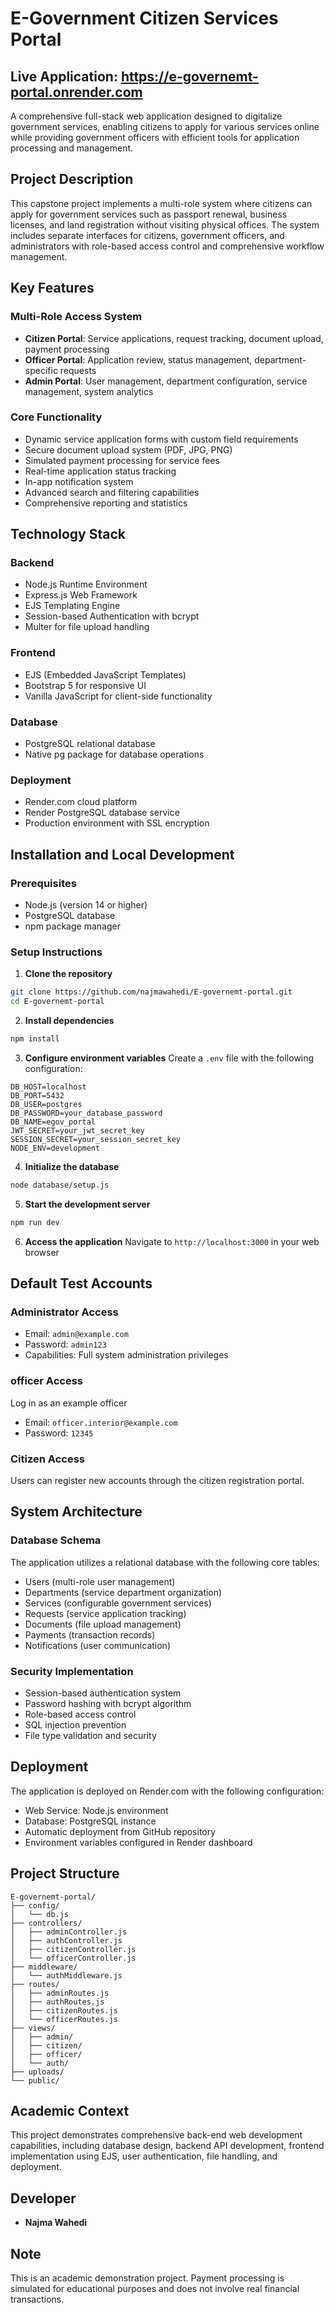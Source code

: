 # E-Government Citizen Services Portal

## Live Application: https://e-governemt-portal.onrender.com

A comprehensive full-stack web application designed to digitalize government services, enabling citizens to apply for various services online while providing government officers with efficient tools for application processing and management.

## Project Description

This capstone project implements a multi-role system where citizens can apply for government services such as passport renewal, business licenses, and land registration without visiting physical offices. The system includes separate interfaces for citizens, government officers, and administrators with role-based access control and comprehensive workflow management.

## Key Features

### Multi-Role Access System
- **Citizen Portal**: Service applications, request tracking, document upload, payment processing
- **Officer Portal**: Application review, status management, department-specific requests
- **Admin Portal**: User management, department configuration, service management, system analytics

### Core Functionality
- Dynamic service application forms with custom field requirements
- Secure document upload system (PDF, JPG, PNG)
- Simulated payment processing for service fees
- Real-time application status tracking
- In-app notification system
- Advanced search and filtering capabilities
- Comprehensive reporting and statistics

## Technology Stack

### Backend
- Node.js Runtime Environment
- Express.js Web Framework
- EJS Templating Engine
- Session-based Authentication with bcrypt
- Multer for file upload handling

### Frontend
- EJS (Embedded JavaScript Templates)
- Bootstrap 5 for responsive UI
- Vanilla JavaScript for client-side functionality

### Database
- PostgreSQL relational database
- Native pg package for database operations

### Deployment
- Render.com cloud platform
- Render PostgreSQL database service
- Production environment with SSL encryption

## Installation and Local Development

### Prerequisites
- Node.js (version 14 or higher)
- PostgreSQL database
- npm package manager

### Setup Instructions

1. **Clone the repository**
```bash
git clone https://github.com/najmawahedi/E-governemt-portal.git
cd E-governemt-portal
```

2. **Install dependencies**
```bash
npm install
```

3. **Configure environment variables**
Create a `.env` file with the following configuration:
```
DB_HOST=localhost
DB_PORT=5432
DB_USER=postgres
DB_PASSWORD=your_database_password
DB_NAME=egov_portal
JWT_SECRET=your_jwt_secret_key
SESSION_SECRET=your_session_secret_key
NODE_ENV=development
```

4. **Initialize the database**
```bash
node database/setup.js
```

5. **Start the development server**
```bash
npm run dev
```

6. **Access the application**
Navigate to `http://localhost:3000` in your web browser

## Default Test Accounts

### Administrator Access
- Email: `admin@example.com`
- Password: `admin123`
- Capabilities: Full system administration privileges

### officer Access
Log in as an example officer
- Email: `officer.interior@example.com`
- Password: `12345`

### Citizen Access
Users can register new accounts through the citizen registration portal.

## System Architecture

### Database Schema
The application utilizes a relational database with the following core tables:
- Users (multi-role user management)
- Departments (service department organization)
- Services (configurable government services)
- Requests (service application tracking)
- Documents (file upload management)
- Payments (transaction records)
- Notifications (user communication)

### Security Implementation
- Session-based authentication system
- Password hashing with bcrypt algorithm
- Role-based access control
- SQL injection prevention
- File type validation and security

## Deployment

The application is deployed on Render.com with the following configuration:
- Web Service: Node.js environment
- Database: PostgreSQL instance
- Automatic deployment from GitHub repository
- Environment variables configured in Render dashboard

## Project Structure

```
E-governemt-portal/
├── config/
│   └── db.js
├── controllers/
│   ├── adminController.js
│   ├── authController.js
│   ├── citizenController.js
│   └── officerController.js
├── middleware/
│   └── authMiddleware.js
├── routes/
│   ├── adminRoutes.js
│   ├── authRoutes.js
│   ├── citizenRoutes.js
│   └── officerRoutes.js
├── views/
│   ├── admin/
│   ├── citizen/
│   ├── officer/
│   └── auth/
├── uploads/
└── public/
```

## Academic Context

This project demonstrates comprehensive back-end web development capabilities, including database design, backend API development, frontend implementation using EJS, user authentication, file handling, and deployment.

## Developer

- **Najma Wahedi** 

## Note

This is an academic demonstration project. Payment processing is simulated for educational purposes and does not involve real financial transactions.
